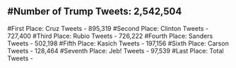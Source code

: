 #Number of Trump Tweets: 2,542,504
---
#First Place: Cruz Tweets - 895,319
#Second Place: Clinton Tweets - 727,400
#Third Place: Rubio Tweets - 726,222
#Fourth Place: Sanders Tweets - 502,198
#Fifth Place: Kasich Tweets - 197,156
#Sixth Place: Carson Tweets - 128,464
#Seventh Place: Jeb! Tweets - 97,539
#Last Place: Total Tweets -  
